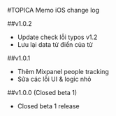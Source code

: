 #TOPICA Memo iOS change log

##v1.0.2
* Update check lỗi typos v1.2
* Lưu lại data từ điển của từ

##v1.0.1
* Thêm Mixpanel people tracking
* Sửa các lỗi UI & logic nhỏ

##v1.0.0 (Closed beta 1)
* Closed beta 1 release